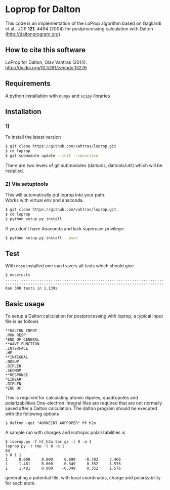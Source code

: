 # Loprop for Dalton


This code is an implementation of the LoProp algorithm based on Gagliardi et al., JCP **121**, 4494 (2004) for postprocessing calculation with Dalton (http://daltonprogram.org)

## How to cite this software

LoProp for Dalton, Olav Vahtras (2014). http://dx.doi.org/10.5281/zenodo.13276

## Requirements

A python installation with `numpy` and `scipy` libraries

## Installation

### 1)

To install the latest version

```bash
$ git clone https://github.com/vahtras/loprop.git
$ cd loprop
$ git submodule update --init --recursive
```

There are two levels of git submodules (daltools, daltools/util) which will be installed.

### 2) Via setuptools

This will automatically put loprop into your path.  
Works with virtual env and anaconda.

```bash
$ git clone https://github.com/vahtras/loprop.git
$ cd loprop
$ python setup.py install
```

If you don't have Anaconda and lack superuser privilege:

```bash
$ python setup.py install --user
```

## Test

With `nose` installed one can travers all tests which should give

```
$ nosetests
............................................................................................................................................................................................................................................................................................................
----------------------------------------------------------------------
Ran 300 tests in 1.139s
```

## Basic usage

To setup a Dalton calculation for postprocessing with loprop, a typical input file is as follows

```
**DALTON INPUT
.RUN RESP
*END OF GENERAL
**WAVE FUNCTION
.INTERFACE
.HF
**INTEGRAL
.NOSUP
.DIPLEN
.SECMOM
**RESPONSE
*LINEAR
.DIPLEN
*END OF
```

This is required for calculating atomic dipoles, quadrupoles and polarizabilities
One-electron integral files are required that are not normally saved after a Dalton calculation. The dalton program should be executed with the following options

```
$ dalton -get "AOONEINT AOPROPER" hf h2o
```

A sample run with charges and isotropic polarizabilities is
```
$ loprop.py -f hf_h2o.tar.gz -l 0 -a 1
loprop.py -t tmp -l 0 -a 1
AU
3 0 1 1
1     0.000     0.000     0.698    -0.703     3.466
1    -1.481     0.000    -0.349     0.352     1.576
1     1.481     0.000    -0.349     0.352     1.576
```
generating a potential file, with local coordinates, charge and polarizability for each atom.

